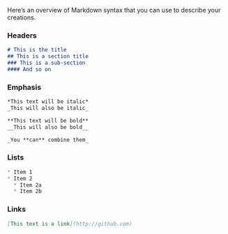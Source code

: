 Here’s an overview of Markdown syntax that you can use to describe your creations.

### Headers

```markdown
# This is the title
## This is a section title
### This is a sub-section
#### And so on
```

### Emphasis

```markdown
*This text will be italic*
_This will also be italic_

**This text will be bold**
__This will also be bold__

_You **can** combine them_
```

### Lists

```markdown
* Item 1
* Item 2
  * Item 2a
  * Item 2b
```

### Links

```markdown
[This text is a link](http://github.com)
```